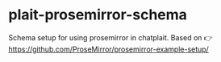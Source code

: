 # plait-prosemirror-schema
Schema setup for using prosemirror in chatplait. Based on 👉 https://github.com/ProseMirror/prosemirror-example-setup/ 

